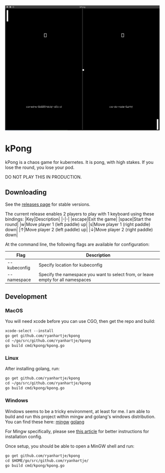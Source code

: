 ![kubernetes](docs/images/kpong.png)

# kPong

kPong is a chaos game for kubernetes. It is pong, with high stakes. If you lose the round, you lose your pod.

DO NOT PLAY THIS IN PRODUCTION.

## Downloading

See the [releases page](https://github.com/ryanhartje/kpong/releases) for stable versions.

The current release enables 2 players to play with 1 keyboard using these bindings:
|Key|Description|
|-|-|
|escape|Exit the game|
|space|Start the round|
|w|Move player 1 (left paddle) up|
|s|Move player 1 (right paddle) down|
|↑|Move player 2 (left paddle) up|
|↓|Move player 2 (right paddle) down|

At the command line, the following flags are available for configuration:

|Flag|Description|
|-|-|
|--kubeconfig|Specify location for kubeconfig|
|--namespace|Specify the namespace you want to select from, or leave empty for all namespaces|

## Development

### MacOS

You will need xcode before you can use CGO, then get the repo and build:
```
xcode-select --install
go get github.com/ryanhartje/kpong
cd ~/go/src/github.com/ryanhartje/kpong
go build cmd/kpong/kpong.go
```

### Linux

After installing golang, run:
```
go get github.com/ryanhartje/kpong
cd ~/go/src/github.com/ryanhartje/kpong
go build cmd/kpong/kpong.go
```

### Windows

Windows seems to be a tricky environment, at least for me. I am able to build and run this project within mingw and golang's windows distribution. You can find these here:
[mingw](https://sourceforge.net/projects/mingw-w64/files/Toolchains%20targetting%20Win32/Personal%20Builds/mingw-builds/installer/mingw-w64-install.exe/download)
[golang]()

For Mingw specifically, please see [this article](https://medium.com/@martin.kunc/golang-compile-go-gl-example-on-windows-in-mingw-64-bfb6eb66a143) for better instructions for installation config.

Once setup, you should be able to open a MinGW shell and run:
```
go get github.com/ryanhartje/kpong
cd $HOME/go/src/github.com/ryanhartje/
go build cmd/kpong/kpong.go
```